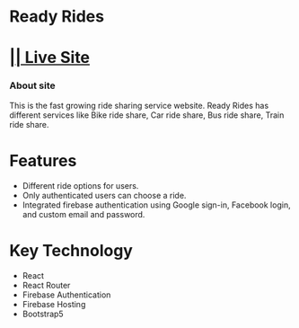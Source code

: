 # Ready Rides
# <a href="https://ready-rides.firebaseapp.com/">|| Live Site</a>
<h3>About site</h3>
<p>This is the fast growing ride sharing service website. Ready Rides has different services like Bike ride share, Car ride share, Bus ride share, Train ride share.</p>

# Features 
- Different ride options for users. 
- Only authenticated users can choose a ride.
- Integrated firebase authentication using Google sign-in, Facebook login, and custom email and password.

# Key Technology
- React 
- React Router 
- Firebase Authentication
- Firebase Hosting 
- Bootstrap5
